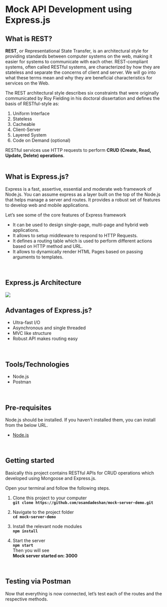 # Mock API Development using Express.js


## What is REST?
**REST**, or Representational State Transfer, is an architectural style for providing standards between computer systems on the web, making it easier for systems to communicate with each other. REST-compliant systems, often called RESTful systems, are characterized by how they are stateless and separate the concerns of client and server. We will go into what these terms mean and why they are beneficial characteristics for services on the Web.

The REST architectural style describes six constraints that were originally communicated by Roy Fielding in his doctoral dissertation and defines the basis of RESTful-style as:
1. Uniform Interface
2. Stateless
3. Cacheable
4. Client-Server
5. Layered System
6. Code on Demand (optional)

RESTful services use HTTP requests to perform **CRUD (Create, Read, Update, Delete) operations**.
<br /><br />


## What is Express.js?
Express is a fast, assertive, essential and moderate web framework of Node.js. You can assume express as a layer built on the top of the Node.js that helps manage a server and routes. It provides a robust set of features to develop web and mobile applications.

Let’s see some of the core features of Express framework

* It can be used to design single-page, multi-page and hybrid web applications.
* It allows to setup middleware to respond to HTTP Requests.
* It defines a routing table which is used to perform different actions based on HTTP method and URL.
* It allows to dynamically render HTML Pages based on passing arguments to templates.
<br />

## Express.js Architecture
![](https://s3-eu-west-1.amazonaws.com/jssolutions/Article_Photo/Mobile+app+development+with+Express.js/express+js+mobile+development.jpg)
<br />

## Advantages of Express.js?
* Ultra-fast I/O
* Asynchronous and single threaded
* MVC like structure
* Robust API makes routing easy
<br />

## Tools/Technologies
* Node.js
* Postman
<br />

## Pre-requisites
Node.js should be installed. If you haven’t installed them, you can install from the below URL.
* [Node.js](https://nodejs.org/en/download/package-manager/)
<br />

## Getting started
Basically this project contains RESTful APIs for CRUD operations which developed using Mongoose and Express.js. 

Open your terminal and follow the following steps.
1. Clone this project to your computer \
**`git clone https://github.com/osandadeshan/mock-server-demo.git`**

2. Navigate to the project folder \
**`cd mock-server-demo`**

3. Install the relevant node modules \
**`npm install`**

4. Start the server \
**`npm start`** \
Then you will see \
**Mock server started on: 3000**
<br />

## Testing via Postman
Now that everything is now connected, let’s test each of the routes and the respective methods.
